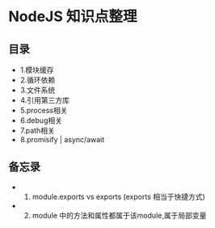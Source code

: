 # NodeJS 知识点整理

## 目录

- 1.模块缓存
- 2.循环依赖
- 3.文件系统
- 4.引用第三方库
- 5.process相关
- 6.debug相关
- 7.path相关 
- 8.promisify | async/await



## 备忘录

- 1. module.exports vs exports (exports 相当于快捷方式)
- 2. module 中的方法和属性都属于该module,属于局部变量